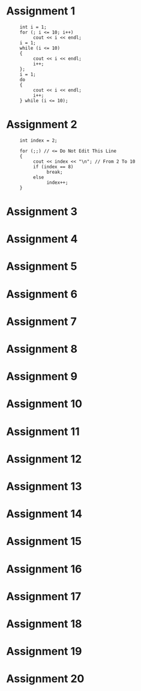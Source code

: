 # Assignment 1
```
     int i = 1;
     for (; i <= 10; i++)
          cout << i << endl;
     i = 1;
     while (i <= 10)
     {
          cout << i << endl;
          i++;
     };
     i = 1;
     do
     {
          cout << i << endl;
          i++;
     } while (i <= 10);
```
# Assignment 2
```
     int index = 2;

     for (;;) // <= Do Not Edit This Line
     {
          cout << index << "\n"; // From 2 To 10
          if (index == 8)
               break;
          else
               index++;
     }
```
# Assignment 3
# Assignment 4
# Assignment 5
# Assignment 6
# Assignment 7
# Assignment 8
# Assignment 9
# Assignment 10
# Assignment 11
# Assignment 12
# Assignment 13
# Assignment 14
# Assignment 15
# Assignment 16
# Assignment 17
# Assignment 18
# Assignment 19
# Assignment 20